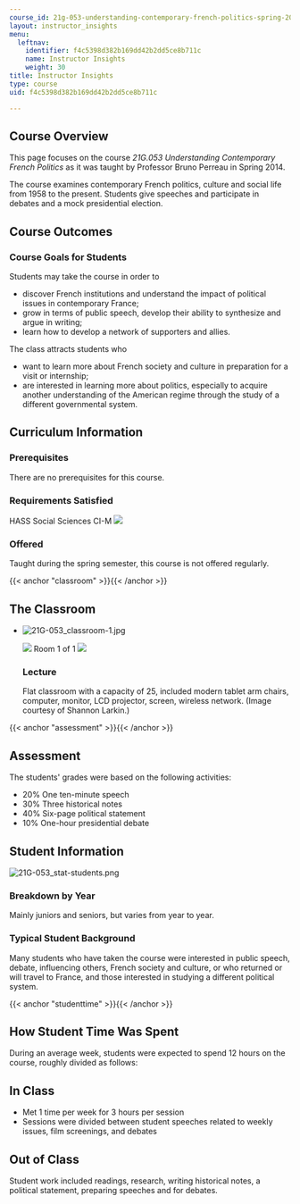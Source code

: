 ```yaml
---
course_id: 21g-053-understanding-contemporary-french-politics-spring-2014
layout: instructor_insights
menu:
  leftnav:
    identifier: f4c5398d382b169dd42b2dd5ce8b711c
    name: Instructor Insights
    weight: 30
title: Instructor Insights
type: course
uid: f4c5398d382b169dd42b2dd5ce8b711c

---
```


Course Overview
---------------

This page focuses on the course _21G.053 Understanding Contemporary French Politics_ as it was taught by Professor Bruno Perreau in Spring 2014.

The course examines contemporary French politics, culture and social life from 1958 to the present. Students give speeches and participate in debates and a mock presidential election.

Course Outcomes
---------------

### Course Goals for Students

Students may take the course in order to

*   discover French institutions and understand the impact of political issues in contemporary France;
*   grow in terms of public speech, develop their ability to synthesize and argue in writing;
*   learn how to develop a network of supporters and allies.

The class attracts students who

*   want to learn more about French society and culture in preparation for a visit or internship;
*   are interested in learning more about politics, especially to acquire another understanding of the American regime through the study of a different governmental system.

Curriculum Information
----------------------

### Prerequisites

There are no prerequisites for this course.

### Requirements Satisfied

HASS Social Sciences CI-M ![](/images/educator/icon-question-cim.png)

### Offered

Taught during the spring semester, this course is not offered regularly.

{{< anchor "classroom" >}}{{< /anchor >}}

The Classroom
-------------

*   ![21G-053_classroom-1.jpg](/coursemedia/21g-053-understanding-contemporary-french-politics-spring-2014/5898ff08d65b336d1563f13df7e461e5_21G-053_classroom-1.jpg)
    
    ![](/images/educator/classroom_prev_dim.png) Room 1 of 1 ![](/images/educator/classroom_next_dim.png)
    
    ### Lecture
    
    Flat classroom with a capacity of 25, included modern tablet arm chairs, computer, monitor, LCD projector, screen, wireless network. (Image courtesy of Shannon Larkin.)
    

{{< anchor "assessment" >}}{{< /anchor >}}

Assessment
----------

The students' grades were based on the following activities:

- 20% One ten-minute speech
- 30% Three historical notes
- 40% Six-page political statement
- 10% One-hour presidential debate

Student Information
-------------------

![21G-053_stat-students.png](/coursemedia/21g-053-understanding-contemporary-french-politics-spring-2014/aa82dcc5c0f33488f14806ca38a1a311_21G-053_stat-students.png)

### Breakdown by Year

Mainly juniors and seniors, but varies from year to year.

### Typical Student Background

Many students who have taken the course were interested in public speech, debate, influencing others, French society and culture, or who returned or will travel to France, and those interested in studying a different political system.

{{< anchor "studenttime" >}}{{< /anchor >}}

How Student Time Was Spent
--------------------------

During an average week, students were expected to spend 12 hours on the course, roughly divided as follows:

In Class
--------

*   Met 1 time per week for 3 hours per session
*   Sessions were divided between student speeches related to weekly issues, film screenings, and debates

Out of Class
------------

Student work included readings, research, writing historical notes, a political statement, preparing speeches and for debates.